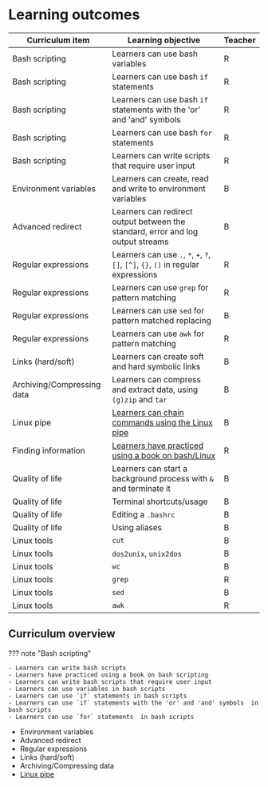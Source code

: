 # Learning outcomes

<!-- markdownlint-disable MD013 --><!-- Tables cannot be split up over lines, hence will break 80 characters per line -->

Curriculum item                                         |Learning objective                                                                                                    |Teacher
--------------------------------------------------------|-----------------------------------------------------------------------------------------------|-------
Bash scripting                                          |Learners can use bash variables                                                                                       |R
Bash scripting                                          |Learners can use bash `if` statements                                                                                 |R
Bash scripting                                          |Learners can use bash `if` statements with the 'or' and 'and' symbols                                                 |R
Bash scripting                                          |Learners can use bash `for` statements                                                                                |R
Bash scripting                                          |Learners can write scripts that require user input                                                                    |R
Environment variables                                   |Learners can create, read and write to environment variables                                                          |B
Advanced redirect                                       |Learners can redirect output between the standard, error and log output streams                                       |B
Regular expressions                                     |Learners can use `.`, `*`, `+`, `?`, `[]`, `[^]`, `{}`, `()` in regular expressions                                   |R
Regular expressions                                     |Learners can use `grep` for pattern matching                                                                          |R
Regular expressions                                     |Learners can use `sed` for pattern matched replacing                                                                  |B
Regular expressions                                     |Learners can use `awk` for pattern matching                                                                           |R
Links (hard/soft)                                       |Learners can create soft and hard symbolic links                                                                      |B
Archiving/Compressing data                              |Learners can compress and extract data, using `(g)zip` and `tar`                                                      |B
Linux pipe                                              |[Learners can chain commands using the Linux pipe](https://github.com/UPPMAX/naiss_intermediate_bash_linux/issues/6)  |B
Finding information                                     |[Learners have practiced using a book on bash/Linux](https://github.com/UPPMAX/naiss_intermediate_bash_linux/issues/7)|R
Quality of life                                         |Learners can start a background process with `&` and terminate it                                                     |B
Quality of life                                         |Terminal shortcuts/usage                                                                                              |B
Quality of life                                         |Editing a `.bashrc`                                                                                                   |B
Quality of life                                         |Using aliases                                                                                                         |B
Linux tools                                             |`cut`                                                                                                                 |B
Linux tools                                             |`dos2unix`, `unix2dos`                                                                                                |B
Linux tools                                             |`wc`                                                                                                                  |B
Linux tools                                             |`grep`                                                                                                                |R
Linux tools                                             |`sed`                                                                                                                 |B
Linux tools                                             |`awk`                                                                                                                 |R

<!-- markdownlint-enable MD013 -->

## Curriculum overview

??? note "Bash scripting" 

    - Learners can write bash scripts
    - Learners have practiced using a book on bash scripting
    - Learners can write bash scripts that require user input
    - Learners can use variables in bash scripts
    - Learners can use `if` statements in bash scripts
    - Learners can use `if` statements with the 'or' and 'and' symbols  in bash scripts
    - Learners can use `for` statements  in bash scripts

- Environment variables
- Advanced redirect
- Regular expressions
- Links (hard/soft)
- Archiving/Compressing data
- [Linux pipe](https://github.com/UPPMAX/naiss_intermediate_bash_linux/issues/6)
